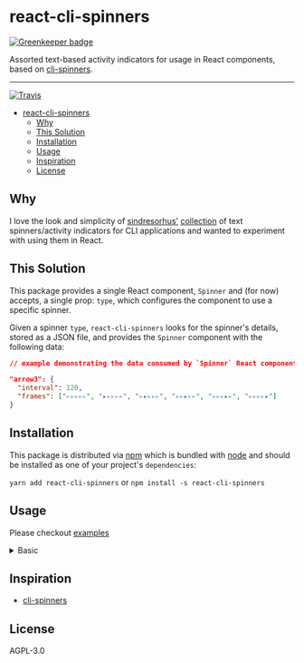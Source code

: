 # react-cli-spinners

[![Greenkeeper badge](https://badges.greenkeeper.io/peterschussheim/react-cli-spinners.svg)](https://greenkeeper.io/)

Assorted text-based activity indicators for usage in React components, based on [cli-spinners](https://github.com/sindresorhus/cli-spinners).

---

[![Travis](https://img.shields.io/travis/peterschussheim/react-cli-spinners.svg?style=flat-square)](https://travis-ci.org/peterschussheim/react-cli-spinners)


- [react-cli-spinners](#react-cli-spinners)
  - [Why](#why)
  - [This Solution](#this-solution)
  - [Installation](#installation)
  - [Usage](#usage)
  - [Inspiration](#inspiration)
  - [License](#license)

## Why

I love the look and simplicity of [sindresorhus'](https://github.com/sindresorhus) [collection](https://github.com/sindresorhus/cli-spinners) of text spinners/activity indicators for CLI applications and wanted to experiment with using them in React.

## This Solution

This package provides a single React component, `Spinner` and (for now) accepts, a single prop: `type`, which configures the component to use a specific spinner.

Given a spinner `type`, `react-cli-spinners` looks for the spinner's details, stored as a JSON file, and provides the `Spinner` component with the following data:

```json
// example demonstrating the data consumed by `Spinner` React component

"arrow3": {
  "interval": 120,
  "frames": ["▹▹▹▹▹", "▸▹▹▹▹", "▹▸▹▹▹", "▹▹▸▹▹", "▹▹▹▸▹", "▹▹▹▹▸"]
}
```

## Installation

This package is distributed via [npm](https://www.npmjs.com/) which is bundled with [node](https://nodejs.org/en/) and should be installed as one of your project's `dependencies`:

`yarn add react-cli-spinners` or `npm install -s react-cli-spinners`

## Usage

Please checkout [examples]()

<details>
<summary>
Basic
</summary>




```javascript

```
</details>


## Inspiration

- [cli-spinners](https://github.com/sindresorhus/cli-spinners)

## License

AGPL-3.0

